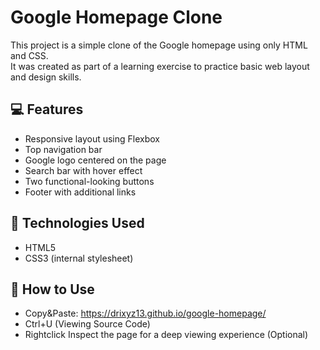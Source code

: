 # Google Homepage Clone

This project is a simple clone of the Google homepage using only HTML and CSS.  
It was created as part of a learning exercise to practice basic web layout and design skills.

## 💻 Features

- Responsive layout using Flexbox
- Top navigation bar
- Google logo centered on the page
- Search bar with hover effect
- Two functional-looking buttons
- Footer with additional links

## 🚀 Technologies Used

- HTML5
- CSS3 (internal stylesheet)

## 📂 How to Use

- Copy&Paste: https://drixyz13.github.io/google-homepage/
- Ctrl+U (Viewing Source Code)
- Rightclick Inspect the page for a deep viewing experience (Optional)
